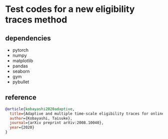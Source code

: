 # Test codes for a new eligibility traces method

## dependencies

- pytorch
- numpy
- matplotlib
- pandas
- seaborn
- gym
- pybullet

## reference

```bibtex
@article{kobayashi2020adaptive,
  title={Adaptive and multiple time-scale eligibility traces for online deep reinforcement learning},
  author={Kobayashi, Taisuke},
  journal={arXiv preprint arXiv:2008.10040},
  year={2020}
}
```
